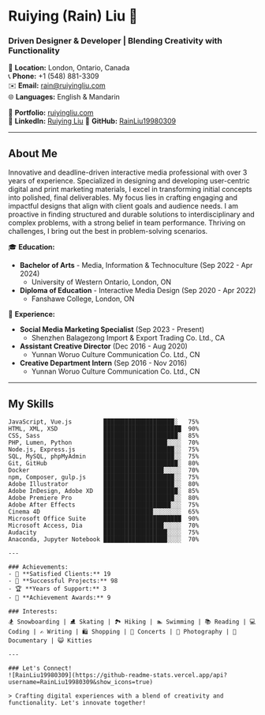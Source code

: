 # Ruiying (Rain) Liu 👋

### Driven Designer & Developer | Blending Creativity with Functionality

📍 **Location:** London, Ontario, Canada  
📞 **Phone:** +1 (548) 881-3309  
✉️ **Email:** [rain@ruiyingliu.com](mailto:rain@ruiyingliu.com)  
🌐 **Languages:** English & Mandarin  
  
📁 **Portfolio:** [ruiyingliu.com](https://ruiyingliu.com)  
🔗 **LinkedIn:** [Ruiying Liu](https://www.linkedin.com/in/rainliu19980309/)
💼 **GitHub:** [RainLiu19980309](https://github.com/RainLiu19980309)

---

## About Me

Innovative and deadline-driven interactive media professional with over 3 years of experience. Specialized in designing and developing user-centric digital and print marketing materials, I excel in transforming initial concepts into polished, final deliverables. My focus lies in crafting engaging and impactful designs that align with client goals and audience needs. I am proactive in finding structured and durable solutions to interdisciplinary and complex problems, with a strong belief in team performance. Thriving on challenges, I bring out the best in problem-solving scenarios.

🎓 **Education:**
- **Bachelor of Arts** - Media, Information & Technoculture (Sep 2022 - Apr 2024)
  - University of Western Ontario, London, ON
- **Diploma of Education** - Interactive Media Design (Sep 2020 - Apr 2022)
  - Fanshawe College, London, ON

💼 **Experience:**
- **Social Media Marketing Specialist** (Sep 2023 - Present)
  - Shenzhen Balagezong Import & Export Trading Co. Ltd., CA
- **Assistant Creative Director** (Dec 2016 - Aug 2020)
  - Yunnan Woruo Culture Communication Co. Ltd., CN
- **Creative Department Intern** (Sep 2016 - Nov 2016)
  - Yunnan Woruo Culture Communication Co. Ltd., CN

---

## My Skills

```text
JavaScript, Vue.js         ████████████████████░   75%
HTML, XML, XSD             ██████████████████████  90%
CSS, Sass                  █████████████████████░  85%
PHP, Lumen, Python         ██████████████████░░░░  70%
Node.js, Express.js        ████████████████████░░  75%
SQL, MySQL, phpMyAdmin     ████████████████████░░  75%
Git, GitHub                █████████████████████░  80%
Docker                     █████████████████░░░░░  70%
npm, Composer, gulp.js     ████████████████████░░  75%
Adobe Illustrator          ████████████████████░░  80%
Adobe InDesign, Adobe XD   █████████████████████░  85%
Adobe Premiere Pro         ████████████████████░░  80%
Adobe After Effects        ███████████████████░░░  75%
Cinema 4D                  ██████████████░░░░░░░░  65%
Microsoft Office Suite     ██████████████████████  90%
Microsoft Access, Dia      █████████████████░░░░░  70%
Audacity                   ██████████████████░░░░  75%
Anaconda, Jupyter Notebook ██████████████████░░░░  70%

---

### Achievements:
- 🌟 **Satisfied Clients:** 19
- 🚀 **Successful Projects:** 98
- 🏆 **Years of Support:** 3
- 🏅 **Achievement Awards:** 9

### Interests:
🏂 Snowboarding | ⛸ Skating | 🏞 Hiking | 🏊 Swimming | 📚 Reading | 💻 Coding | ✍️ Writing | 🛍 Shopping | 🎸 Concerts | 📸 Photography | 🎥 Documentary | 😺 Kitties

---

### Let's Connect!
![RainLiu19980309](https://github-readme-stats.vercel.app/api?username=RainLiu19980309&show_icons=true)

> Crafting digital experiences with a blend of creativity and functionality. Let's innovate together!
